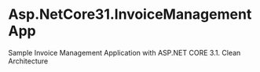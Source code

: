 # Asp.NetCore31.InvoiceManagementApp

Sample Invoice Management Application with ASP.NET CORE 3.1. Clean Architecture
